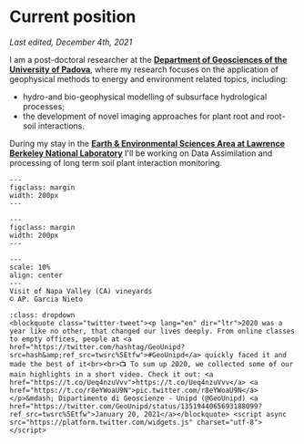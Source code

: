 # Current position


_Last edited, December 4th, 2021_


I am a post-doctoral researcher at the **[Department of Geosciences of the University of Padova](https://www.unipd.it/en/geo)**, where my research focuses on the application of geophysical methods to energy and environment related topics, including: 

- hydro-and bio-geophysical modelling of subsurface hydrological processes;
- the development of novel imaging approaches for plant root and root-soil interactions. 



During my stay in the  **[Earth & Environmental Sciences Area at Lawrence Berkeley National Laboratory](https://eesa.lbl.gov/)** I'll be working on Data Assimilation and processing of long term soil plant interaction monitoring. 


```{figure} /img/unipd.jpg
---
figclass: margin
width: 200px
---
```

```{figure} /img/BerkeleyLablogo.png
---
figclass: margin
width: 200px
---
```



```{figure} ../img/20211127_160259.jpg
---
scale: 10%
align: center
---
Visit of Napa Valley (CA) vineyards
© AP. Garcia Nieto
```

```{seealso}
:class: dropdown
<blockquote class="twitter-tweet"><p lang="en" dir="ltr">2020 was a year like no other, that changed our lives deeply. From online classes to empty offices, people at <a href="https://twitter.com/hashtag/GeoUnipd?src=hash&amp;ref_src=twsrc%5Etfw">#GeoUnipd</a> quickly faced it and made the best of it<br><br>📺 To sum up 2020, we collected some of our main highlights in a short video. Check it out: <a href="https://t.co/Ueq4nzuVvv">https://t.co/Ueq4nzuVvv</a> <a href="https://t.co/r8eYWoaU9N">pic.twitter.com/r8eYWoaU9N</a></p>&mdash; Dipartimento di Geoscienze - Unipd (@GeoUnipd) <a href="https://twitter.com/GeoUnipd/status/1351944065693188099?ref_src=twsrc%5Etfw">January 20, 2021</a></blockquote> <script async src="https://platform.twitter.com/widgets.js" charset="utf-8"></script>

```





